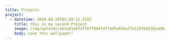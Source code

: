 ```yaml
---
title: Projects
project:
  - datetime: 2020-08-20T05:58:12.255Z
    title: this is my second Project
    image: /img/uploads/abta81e6337f67f0b4fd7f4d5e93ba7fe128f642381a60d8959de05e8f19daab6ab.jpg
    body: Love this wallpaper!
---
```

